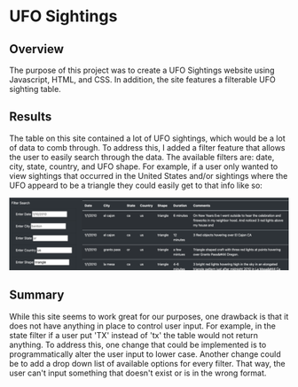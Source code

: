# UFO Sightings

## Overview

The purpose of this project was to create a UFO Sightings website using Javascript, HTML, and CSS. In addition, the site features a filterable UFO sighting table.

## Results

The table on this site contained a lot of UFO sightings, which would be a lot of data to comb through. To address this, I added a filter feature that allows the user to easily search through the data. The available filters are: date, city, state, country, and UFO shape. For example, if a user only wanted to view sightings that occurred in the United States and/or sightings where the UFO appeard to be a triangle they could easily get to that info like so:

<img src="https://github.com/kimcheese33/UFOs/blob/main/static/images/filter.png" />

## Summary

While this site seems to work great for our purposes, one drawback is that it does not have anything in place to control user input. For example, in the state filter if a user put 'TX' instead of 'tx' the table would not return anything. To address this, one change that could be implemented is to programmatically alter the user input to lower case. Another change could be to add a drop down list of available options for every filter. That way, the user can't input something that doesn't exist or is in the wrong format.
